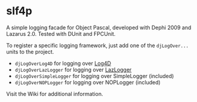 # slf4p
A simple logging facade for Object Pascal, developed with Dephi 2009 and Lazarus 2.0. Tested with DUnit and FPCUnit.

To register a specific logging framework, just add one of the `djLogOver...` units to the project.

* `djLogOverLog4D` for logging over [Log4D](http://sourceforge.net/projects/log4d/)
* `djLogOverLazLogger` for logging over [LazLogger](http://wiki.lazarus.freepascal.org/LazLogger)
* `djLogOverSimpleLogger` for logging over SimpleLogger (included)
* `djLogOverNOPLogger` for logging over NOPLogger (included)

Visit the Wiki for additional information. 

